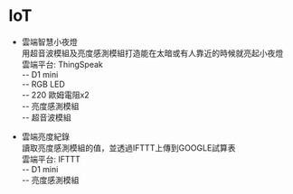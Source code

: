 # IoT

- 雲端智慧小夜燈  
用超音波模組及亮度感測模組打造能在太暗或有人靠近的時候就亮起小夜燈  
雲端平台: ThingSpeak  
-- D1 mini  
-- RGB LED  
-- 220 歐姆電阻x2  
-- 亮度感測模組  
-- 超音波模組  

- 雲端亮度紀錄  
讀取亮度感測模組的值，並透過IFTTT上傳到GOOGLE試算表  
雲端平台: IFTTT  
-- D1 mini  
-- 亮度感測模組  
